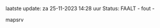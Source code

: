 laatste update: 
za 25-11-2023 14:28   uur 
Status: FAALT - fout - 
<div class="service R">mapsrv</div>